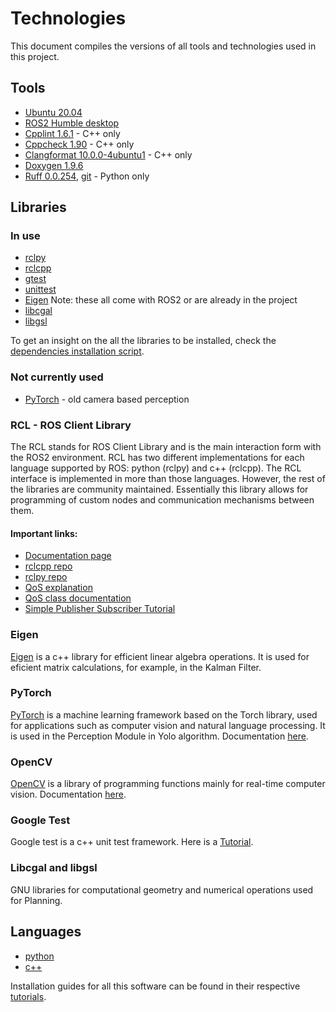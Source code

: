 # Technologies

This document compiles the versions of all tools and technologies used in this project.

## Tools

- [Ubuntu 20.04](https://releases.ubuntu.com/focal/)
- [ROS2 Humble desktop](https://docs.ros.org/en/humble/Installation/Ubuntu-Install-Debians.html)
- [Cpplint 1.6.1](https://github.com/cpplint/cpplint) - C++ only
- [Cppcheck 1.90](https://cppcheck.sourceforge.io/) - C++ only
- [Clangformat 10.0.0-4ubuntu1](https://clang.llvm.org/docs/ClangFormat.html) - C++ only
- [Doxygen 1.9.6](https://doxygen.nl/download.html)
- [Ruff 0.0.254](https://beta.ruff.rs/docs/configuration/#using-pyprojecttoml), [git](https://github.com/charliermarsh/ruff) - Python only

## Libraries

### In use

- [rclpy](https://docs.ros2.org/foxy/api/rclpy/index.html)
- [rclcpp](https://docs.ros2.org/latest/api/rclcpp/)
- [gtest](https://google.github.io/googletest/)
- [unittest](https://docs.python.org/3/library/unittest.html)
- [Eigen](https://eigen.tuxfamily.org/index.php?title=Main_Page)
Note: these all come with ROS2 or are already in the project
- [libcgal](https://www.cgal.org/)
- [libgsl](https://www.gnu.org/software/gsl/)

To get an insight on the all the libraries to be installed, check the [dependencies installation script](../src/dependencies_install.sh).

### Not currently used

- [PyTorch](https://pytorch.org) - old camera based perception

### RCL - ROS Client Library

The RCL stands for ROS Client Library and is the main interaction form with the ROS2 environment. RCL has two different implementations for each language supported by ROS: python (rclpy) and c++ (rclcpp). 
The RCL interface is implemented in more than those languages. However, the rest of the libraries are community maintained. 
Essentially this library allows for programming of custom nodes and communication mechanisms between them. 

#### Important links:

- [Documentation page](https://docs.ros.org/en/rolling/Concepts/About-ROS-2-Client-Libraries.html)
- [rclcpp repo](https://github.com/ros2/rclcpp)
- [rclpy repo](https://github.com/ros2/rclpy)
- [QoS explanation](https://design.ros2.org/articles/qos_deadline_liveliness_lifespan.html)
- [QoS class documentation](https://docs.ros2.org/foxy/api/rclcpp/classrclcpp_1_1QoS.html#ad7e932d8e2f636c80eff674546ec3963)
- [Simple Publisher Subscriber Tutorial](https://docs.ros.org/en/foxy/Tutorials/Beginner-Client-Libraries/Writing-A-Simple-Cpp-Publisher-And-Subscriber.html)

### Eigen

[Eigen](https://eigen.tuxfamily.org/index.php?title=Main_Page) is a c++ library for efficient linear algebra operations. It is used for eficient matrix calculations, for example, in the Kalman Filter.

### PyTorch

[PyTorch](https://pytorch.org) is a machine learning framework based on the Torch library, used for applications such as computer vision and natural language processing. It is used in the Perception Module in Yolo algorithm. Documentation [here](https://pytorch.org/docs/2.1/).

### OpenCV

[OpenCV](https://opencv.org) is a library of programming functions mainly for real-time computer vision. Documentation [here](https://docs.opencv.org/4.x/d6/d00/tutorial_py_root.html).

### Google Test

Google test is a c++ unit test framework. Here is a [Tutorial](https://www.youtube.com/watch?v=JJqRlSTQlh4&t=1453s).

### Libcgal and libgsl

GNU libraries for computational geometry and numerical operations used for Planning.

## Languages

- [python](https://www.python.org/)
- [c++](https://cplusplus.com/)

Installation guides for all this software can be found in their respective [tutorials](./tutorials/).